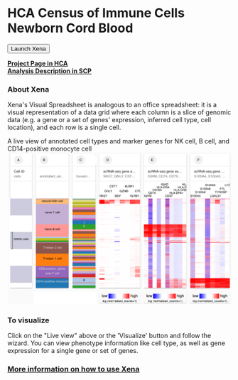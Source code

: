 # HCA Census of Immune Cells Newborn Cord Blood

<button class="cohortButton">Launch Xena</button>

**[Project Page in HCA](https://data.humancellatlas.org/explore/projects/cc95ff89-2e68-4a08-a234-480eca21ce79)**<br>
**[Analysis Description in SCP](https://singlecell.broadinstitute.org/single_cell/study/SCP770/2020-mar-census-newborn-blood-10x)**

### About Xena
Xena's Visual Spreadsheet is analogous to an office spreadsheet: it is a visual representation of a data grid where each column is a slice of genomic data (e.g. a gene or a set of genes' expression, inferred cell type, cell location), and each row is a single cell.

A live view of annotated cell types and marker genes for NK cell, B cell, and CD14-positive monocyte cell 
<a href='/?columns=%5B%7B%22width%22%3A135%2C%22columnLabel%22%3A%22%22%2C%22fieldLabel%22%3A%22annotated_cell_identity.ontology_label%22%2C%22host%22%3A%22https%3A%2F%2Fsinglecellnew.xenahubs.net%22%2C%22name%22%3A%22HCA%2FCensus_of_Immune_Cells_CordBlood%2F10x%2Fmeta.tsv%22%2C%22fields%22%3A%22annotated_cell_identity.ontology_label%22%7D%2C%7B%22width%22%3A95%2C%22columnLabel%22%3A%22%22%2C%22fieldLabel%22%3A%22louvain_labels%22%2C%22host%22%3A%22https%3A%2F%2Fsinglecellnew.xenahubs.net%22%2C%22name%22%3A%22HCA%2FCensus_of_Immune_Cells_CordBlood%2F10x%2Fmeta.tsv%22%2C%22fields%22%3A%22louvain_labels%22%7D%2C%7B%22width%22%3A168%2C%22columnLabel%22%3A%22scRNA-seq%20gene%20expression%20-%2010x%22%2C%22fieldLabel%22%3A%22NKG7%2C%20GNLY%2C%20CST7%2C%20B2M%2C%20GZMB%2C%20KLRF1%2C%20KLRB1%2C%20CTSW%22%2C%22host%22%3A%22https%3A%2F%2Fsinglecellnew.xenahubs.net%22%2C%22name%22%3A%22HCA%2FCensus_of_Immune_Cells_CordBlood%2F10x%2FexprMatrix.tsv%22%2C%22fields%22%3A%22NKG7%20GNLY%20CST7%20B2M%20GZMB%20KLRF1%20KLRB1%20CTSW%22%7D%2C%7B%22width%22%3A175%2C%22columnLabel%22%3A%22scRNA-seq%20gene%20expression%20-%2010x%22%2C%22fieldLabel%22%3A%22IGHM%2C%20CD74%2C%20CD79A%2C%20HLA-DRA%2C%20IGHD%2C%20CD37%2C%20HLA-DPA1%2C%20HLA-DRB1%2C%20HLA-DPB1%2C%20HLA-DQB1%22%2C%22host%22%3A%22https%3A%2F%2Fsinglecellnew.xenahubs.net%22%2C%22name%22%3A%22HCA%2FCensus_of_Immune_Cells_CordBlood%2F10x%2FexprMatrix.tsv%22%2C%22fields%22%3A%22IGHM%20CD74%20CD79A%20HLA-DRA%20IGHD%20CD37%20HLA-DPA1%20HLA-DRB1%20HLA-DPB1%20HLA-DQB1%22%7D%2C%7B%22width%22%3A163%2C%22columnLabel%22%3A%22scRNA-seq%20gene%20expression%20-%2010x%22%2C%22fieldLabel%22%3A%22S100A4%2C%20S100A9%2C%20S100A8%2C%20S100A6%2C%20LGALS1%2C%20TYROBP%2C%20FTL%2C%20LYZ%22%2C%22host%22%3A%22https%3A%2F%2Fsinglecellnew.xenahubs.net%22%2C%22name%22%3A%22HCA%2FCensus_of_Immune_Cells_CordBlood%2F10x%2FexprMatrix.tsv%22%2C%22fields%22%3A%22S100A4%20S100A9%20S100A8%20S100A6%20LGALS1%20TYROBP%20FTL%20LYZ%22%7D%5D&heatmap=%7B%22showWelcome%22%3Afalse%2C%22mode%22%3A%22heatmap%22%7D'><img src="https://github.com/ucscXena/cohortMetaData/raw/master/cohort_HCA%20Census%20of%20Immune%20Cells%20Cord%20Blood/HCA%20Census%20Of%20Immune%20Cells%20Cord%20Blood.png" width="800px"></a>

### To visualize
Click on the "Live view" above or the 'Visualize' button and follow the wizard. You can view phenotype information like cell type, as well as gene expression for a single gene or set of genes.

### [More information on how to use Xena](https://ucsc-xena.gitbook.io/project/tutorials/hca-tutorial)

<br>
